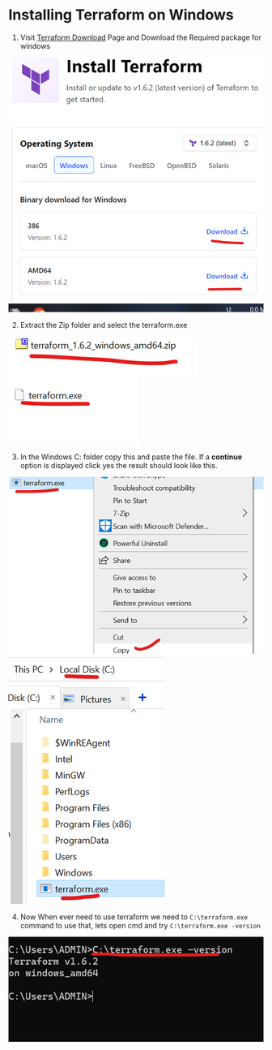 # Installing Terraform on Windows


1. Visit [Terraform Download](https://developer.hashicorp.com/terraform/downloads) Page and Download the Required package for windows

  ![](./img/terraform-install-01.png)
  
2. Extract the Zip folder and select the terraform.exe

  ![](./img/terraform-install-02.png)
  ![](./img/terraform-install-03.png)

3. In the Windows C: folder copy this and paste the file. If a **continue** option is displayed click yes the result should look like this.

  ![](./img/terraform-install-04.png)
  ![](./img/terraform-install-05.png)


4. Now When ever need to use terraform we need to `C:\terraform.exe` command to use that, lets open cmd and try `C:\terraform.exe -version`

  ![](./img/terraform-install-06.png)
